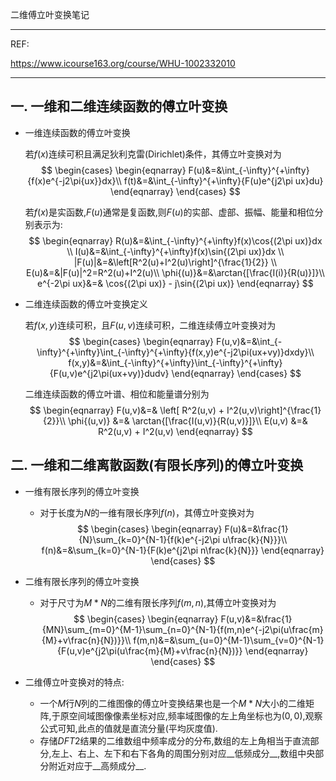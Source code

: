 二维傅立叶变换笔记

***

REF:

https://www.icourse163.org/course/WHU-1002332010

***



## 一.  一维和二维连续函数的傅立叶变换

+ 一维连续函数的傅立叶变换

  若$f(x)$连续可积且满足狄利克雷(Dirichlet)条件，其傅立叶变换对为
  $$
  \begin{cases}
  \begin{eqnarray}
  F(u)&=&\int_{-\infty}^{+\infty}{f(x)e^{-j2\pi{ux}}dx}\\
  f(t)&=&\int_{-\infty}^{+\infty}{F(u)e^{j2\pi ux}du}
  \end{eqnarray}
  \end{cases}
  $$
  
  若$f(x)$是实函数,$F(u)$通常是复函数,则$F(u)$的实部、虚部、振幅、能量和相位分别表示为:
  $$
  \begin{eqnarray}
  R(u)&=&\int_{-\infty}^{+\infty}f(x)\cos{(2\pi ux)}dx \\
  I(u)&=&\int_{-\infty}^{+\infty}f(x)\sin{(2\pi ux)}dx \\
  |F(u)|&=&\left[R^2(u)+I^2(u)\right]^{\frac{1}{2}}    \\
  E(u)&=&|F(u)|^2=R^2(u)+I^2(u)\\
  \phi{(u)}&=&\arctan{[\frac{I(i)}{R(u)}]}\\
  e^{-2\pi ux}&=& \cos{(2\pi ux)} - j\sin{(2\pi ux)}
  \end{eqnarray}
  $$

+ 二维连续函数的傅立叶变换定义

  若$f(x,y)$连续可积，且$F(u,v)$连续可积，二维连续傅立叶变换对为
  $$
  \begin{cases}
  \begin{eqnarray}
  F(u,v)&=&\int_{-\infty}^{+\infty}\int_{-\infty}^{+\infty}{f(x,y)e^{-j2\pi(ux+vy)}dxdy}\\
  f(x,y)&=&\int_{-\infty}^{+\infty}\int_{-\infty}^{+\infty}{F(u,v)e^{j2\pi(ux+vy)}dudv}
  \end{eqnarray}
  \end{cases}
  $$

  二维连续函数的傅立叶谱、相位和能量谱分别为
  $$
  \begin{eqnarray}
  F(u,v)&=& \left[ R^2(u,v) + I^2(u,v)\right]^{\frac{1}{2}}\\
  \phi{(u,v)} &=& \arctan{[\frac{I(u,v)}{R(u,v)}]}\\
  E(u,v) &=& R^2(u,v) + I^2(u,v)
  \end{eqnarray}
  $$



## 二.  一维和二维离散函数(有限长序列)的傅立叶变换

+ 一维有限长序列的傅立叶变换

  + 对于长度为$N$的一维有限长序列$f(n)$，其傅立叶变换对为
    $$
    \begin{cases}
    \begin{eqnarray}
    F(u)&=&\frac{1}{N}\sum_{k=0}^{N-1}{f(k)e^{-j2\pi u\frac{k}{N}}}\\
    f(n)&=&\sum_{k=0}^{N-1}{F(k)e^{j2\pi n\frac{k}{N}}}
    \end{eqnarray}
    \end{cases}
    $$

+ 二维有限长序列的傅立叶变换

  + 对于尺寸为$M*N$的二维有限长序列$f(m,n)$,其傅立叶变换对为
    $$
    \begin{cases}
    \begin{eqnarray}
    F(u,v)&=&\frac{1}{MN}\sum_{m=0}^{M-1}\sum_{n=0}^{N-1}{f(m,n)e^{-j2\pi(u\frac{m}{M}+v\frac{n}{N})}}\\
    f(m,n)&=&\sum_{u=0}^{M-1}\sum_{v=0}^{N-1}{F(u,v)e^{j2\pi(u\frac{m}{M}+v\frac{n}{N})}}
    \end{eqnarray}
    \end{cases}
    $$
    
  
+ 二维傅立叶变换对的特点:
  + 一个$M$行$N$列的二维图像的傅立叶变换结果也是一个$M*N$大小的二维矩阵,于原空间域图像像素坐标对应,频率域图像的左上角坐标也为$(0,0)$,观察公式可知,此点的值就是直流分量(平均灰度值).
  + 存储$DFT2$结果的二维数组中频率成分的分布,数组的左上角相当于直流部分,左上、右上、左下和右下各角的周围分别对应__低频成分__,数组中央部分附近对应于__高频成分__.



